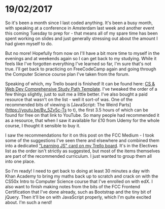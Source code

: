 # 19/02/2017

So it's been a month since I last coded anything. It's been a busy month, with speaking at a conference in Amsterdam last week and another event this coming Tuesday to prep for - that means all of my spare time has been spent working on slides and just generally stressing out about the amount I had given myself to do.

But no more! Hopefully from now on I'll have a bit more time to myself in the evenings and at weekends again so I can get back to my studying. While it feels like I've forgotten everything I've learned so far, I'm sure that's not true. I'll get back to practicing on FreeCodeCamp again and going through the Computer Science course plan I've taken from the forum.

Speaking of which, my Trello board is finished! It can be found here: [CS & Web Dev Comprehensive Study Path Template](https://trello.com/b/9AMPQVuP/cs-web-dev-comprehensive-study-path-template). I've tweaked the order of a few things slightly, just to suit me a little better. I've also bought a paid resource that wasn't on the list - well it sort-of was. One of the recommended bits of viewing is [JavaScript: The Weird Parts](https://youtu.be/Bv_5Zv5c-Ts to t), the first 3.5 hours of which can be found for free on that link to YouTube. So many people had recommended it as a resource, that when I saw it available for £10 from Udemy for the whole course, I thought it sensible to buy it.

I saw the recommendations for it on this post on the FCC Medium - I took some of the suggestions I've seen there and elsewhere and combined them into a dedicated ["Learning JS" card on my Trello board](https://trello.com/c/PX8Dd6Qb). It's in the Electives list as the order isn't strictly as suggested, but most of the items themselves are part of the recommended curriculum. I just wanted to group them all into one place.

So I'm ready! I need to get back to doing at least 30 minutes a day with Khan Academy to bring my maths back up to scratch and crack on with the CS50x Intro to Computer Science course that I've enrolled on with edX. I also want to finish making notes from the bits of the FCC Frontend Certification that I've done already, such as Bootstrap and the tiny bit of jQuery. Then it'll be on with JavaScript properly, which I'm quite excited about. I'm such a nerd!
